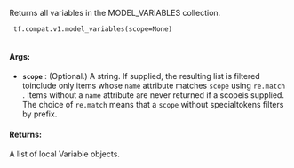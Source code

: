 Returns all variables in the MODEL_VARIABLES collection.

```
 tf.compat.v1.model_variables(scope=None)
 
```

#### Args:
- **`scope`** : (Optional.) A string. If supplied, the resulting list is filtered toinclude only items whose  `name`  attribute matches  `scope`  using `re.match` . Items without a  `name`  attribute are never returned if a scopeis supplied. The choice of  `re.match`  means that a  `scope`  without specialtokens filters by prefix.


#### Returns:
A list of local Variable objects.

